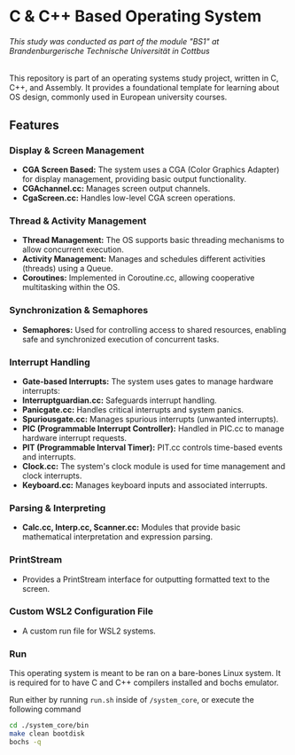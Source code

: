 # C & C++ Based Operating System

<h6>This study was conducted as part of the module "BS1" at Brandenburgerische Technische Universität in Cottbus</h6>

This repository is part of an operating systems study project, written in C, C++, and Assembly. It provides a foundational template for learning about OS design, commonly used in European university courses.

## Features
### Display & Screen Management
- **CGA Screen Based:** The system uses a CGA (Color Graphics Adapter) for display management, providing basic output functionality.
- **CGAchannel.cc:** Manages screen output channels.
- **CgaScreen.cc:** Handles low-level CGA screen operations.
### Thread & Activity Management
- **Thread Management:** The OS supports basic threading mechanisms to allow concurrent execution.
- **Activity Management:** Manages and schedules different activities (threads) using a Queue.
- **Coroutines:** Implemented in Coroutine.cc, allowing cooperative multitasking within the OS.
### Synchronization & Semaphores
- **Semaphores:** Used for controlling access to shared resources, enabling safe and synchronized execution of concurrent tasks.
### Interrupt Handling
- **Gate-based Interrupts:** The system uses gates to manage hardware interrupts:
- **Interruptguardian.cc:** Safeguards interrupt handling.
- **Panicgate.cc:** Handles critical interrupts and system panics.
- **Spuriousgate.cc:** Manages spurious interrupts (unwanted interrupts).
- **PIC (Programmable Interrupt Controller):** Handled in PIC.cc to manage hardware interrupt requests.
- **PIT (Programmable Interval Timer):** PIT.cc controls time-based events and interrupts.
- **Clock.cc:** The system's clock module is used for time management and clock interrupts.
- **Keyboard.cc:** Manages keyboard inputs and associated interrupts.
### Parsing & Interpreting
- **Calc.cc, Interp.cc, Scanner.cc:** Modules that provide basic mathematical interpretation and expression parsing.
### PrintStream
- Provides a PrintStream interface for outputting formatted text to the screen.

### Custom WSL2 Configuration File
- A custom run file for WSL2 systems.

### Run
This operating system is meant to be ran on a bare-bones Linux system. It is required for to have C and C++ compilers installed and bochs emulator.

Run either by running `run.sh` inside of `/system_core`, or execute the following command
```bash
cd ./system_core/bin
make clean bootdisk
bochs -q
```
